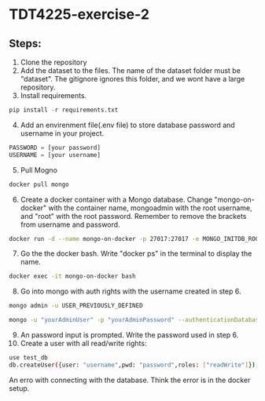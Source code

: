# TDT4225-exercise-2

## Steps:
1. Clone the repository
2. Add the dataset to the files. The name of the dataset folder must be "dataset". The gitignore ignores this folder, and we wont have a large repository. 
3. Install requirements.
```python
pip install -r requirements.txt
```
4. Add an envirenment file(.env file) to store database password and username in your project.
 ```python
PASSWORD = [your password]
USERNAME = [your username]
```

5. Pull Mogno
```bash
docker pull mongo
```
6. Create a docker container with a Mongo database. Change "mongo-on-docker" with the container name, mongoadmin with the root username, and "root" with the root password. Remember to remove the brackets from username and password.
```bash
docker run -d --name mongo-on-docker -p 27017:27017 -e MONGO_INITDB_ROOT_USERNAME=[mongoadmin] -e MONGO_INITDB_ROOT_PASSWORD=[root] mongo --bind_ip_all
```
7. Go the the docker bash. Write "docker ps" in the terminal to display the name. 
```bash
docker exec -it mongo-on-docker bash
```
8. Go into mongo with auth rights with the username created in step 6.
```bash
mongo admin -u USER_PREVIOUSLY_DEFINED

mongo -u "yourAdminUser" -p "yourAdminPassword" --authenticationDatabase 'admin'
```
9. An password input is prompted. Write the password used in step 6.
10. Create a user with all read/write rights:
```bash
use test_db
db.createUser({user: "username",pwd: "password",roles: ["readWrite"]});
```
An erro with connecting with the database. Think the error is in the docker setup.
